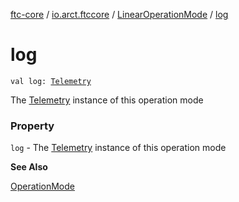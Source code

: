 [ftc-core](../../index.md) / [io.arct.ftccore](../index.md) / [LinearOperationMode](index.md) / [log](./log.md)

# log

`val log: `[`Telemetry`](../../io.arct.ftccore.telemetry/-telemetry/index.md)

The [Telemetry](../../io.arct.ftccore.telemetry/-telemetry/index.md) instance of this operation mode

### Property

`log` - The [Telemetry](../../io.arct.ftccore.telemetry/-telemetry/index.md) instance of this operation mode

**See Also**

[OperationMode](../-operation-mode/index.md)

